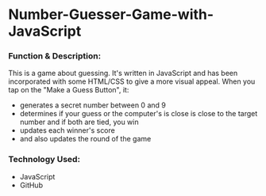 # Number-Guesser-Game-with-JavaScript

<h3>Function & Description:</h3>
This is a game about guessing. It's written in JavaScript and has been incorporated with some HTML/CSS to give a more visual appeal. When you tap on the "Make a Guess Button", it:

- generates a secret number between 0 and 9
- determines if your guess or the computer's is close is close to the target number and if both are tied, you win
- updates each winner's score
- and also updates the round of the game


<h3>Technology Used:</h3>

- JavaScript
- GitHub 
